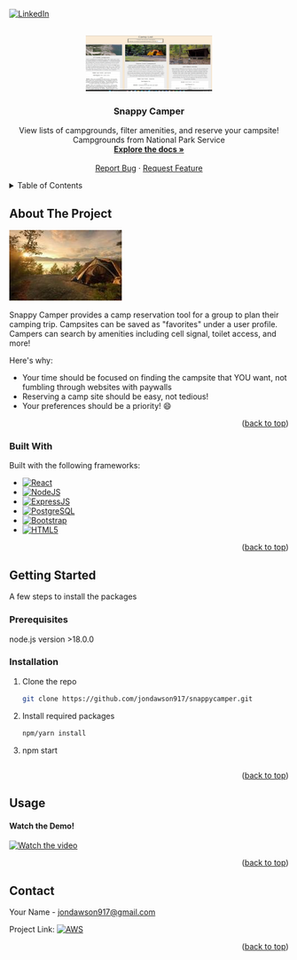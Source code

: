 



<!-- PROJECT SHIELDS -->
<!--
*** I'm using markdown "reference style" links for readability.
*** Reference links are enclosed in brackets [ ] instead of parentheses ( ).
*** See the bottom of this document for the declaration of the reference variables
*** for contributors-url, forks-url, etc. This is an optional, concise syntax you may use.
*** https://www.markdownguide.org/basic-syntax/#reference-style-links
-->

[![LinkedIn][linkedin-shield]][linkedin-url]



<!-- PROJECT LOGO -->
<br />
<div align="center">
  <a href="https://git.heroku.com/snappycamper.git">
    <img src="/thumbnail.jpg" alt="Logo" width="228" height="100">
  </a>

  <h3 align="center">Snappy Camper</h3>

  <p align="center">
    View lists of campgrounds, filter amenities, and reserve your campsite! Campgrounds from National Park Service
    <br />
    <a href="https://github.com/jondawson917/snappycamper/readme.md"><strong>Explore the docs »</strong></a>
    <br />
    <br />
    <a href="mailto:jondawson917@gmail.com">Report Bug</a>
    ·
    <a href="mailto:jondawson917@gmail.com">Request Feature</a>
  </p>
</div>



<!-- TABLE OF CONTENTS -->
<details>
  <summary>Table of Contents</summary>
  <ol>
    <li>
      <a href="#about-the-project">About The Project</a>
      <ul>
        <li><a href="#built-with">Built With</a></li>
      </ul>
    </li>
    <li>
      <a href="#getting-started">Getting Started</a>
      <ul>
        <li><a href="#prerequisites">Prerequisites</a></li>
        <li><a href="#installation">Installation</a></li>
        <li><a href="#Usage">Usage</a></li>
        <li><a href="#Contact">Contact</a></li>
      </ul>
    </li>
  </ol>
</details>



<!-- ABOUT THE PROJECT -->
## About The Project

[![SnappyCamper][product-screenshot]](https://git.heroku.com/snappycamper.git)

Snappy Camper provides a camp reservation tool for a group to plan their camping trip. Campsites can be saved as "favorites" under a user profile. 
Campers can search by amenities including cell signal, toilet access, and more!

Here's why:
* Your time should be focused on finding the campsite that YOU want, not fumbling through websites with paywalls
* Reserving a camp site should be easy, not tedious!
* Your preferences should be a priority! :smile: 



<p align="right">(<a href="#readme-top">back to top</a>)</p>



### Built With

Built with the following frameworks:

* [![React][React-shield]][React-url]
* [![NodeJS][NodeJS-shield]][NodeJS-url]
* [![ExpressJS][ExpressJS-shield]][ExpressJS-url]
* [![PostgreSQL][Postgres-shield]][Postgres-url]
* [![Bootstrap][Bootstrap.com]][Bootstrap-url]
* [![HTML5][HTML-shield]][HTML-url]

<p align="right">(<a href="#readme-top">back to top</a>)</p>



<!-- GETTING STARTED -->
## Getting Started

A few steps to install the packages

### Prerequisites

node.js version >18.0.0


### Installation



1. Clone the repo
   ```sh
   git clone https://github.com/jondawson917/snappycamper.git
   ```
2. Install required packages
   ```sh
   npm/yarn install
   ```
3. npm start
   ```js
   
   ```

<p align="right">(<a href="#readme-top">back to top</a>)</p>



<!-- USAGE EXAMPLES -->
## Usage

#### Watch the Demo!

[![Watch the video](https://img.youtube.com/vi/PCk95FgfS7Q/maxresdefault.jpg)](https://www.youtube.com/embed/PCk95FgfS7Q)

<p align="right">(<a href="#readme-top">back to top</a>)</p>




<!-- CONTACT -->
## Contact

Your Name - jondawson917@gmail.com

Project Link: [![AWS][AWS-shield]][project-url]

<p align="right">(<a href="#readme-top">back to top</a>)</p>



<!-- LINKS & IMAGES -->
[contributors-shield]: https://img.shields.io/github/contributors/othneildrew/Best-README-Template.svg?style=for-the-badge
[contributors-url]: https://github.com/othneildrew/Best-README-Template/graphs/contributors
[forks-shield]: https://img.shields.io/github/forks/othneildrew/Best-README-Template.svg?style=for-the-badge
[forks-url]: https://github.com/othneildrew/Best-README-Template/network/members
[stars-shield]: https://img.shields.io/github/stars/othneildrew/Best-README-Template.svg?style=for-the-badge
[stars-url]: https://github.com/othneildrew/Best-README-Template/stargazers
[issues-shield]: https://img.shields.io/github/issues/othneildrew/Best-README-Template.svg?style=for-the-badge
[issues-url]: https://github.com/othneildrew/Best-README-Template/issues
[license-shield]: https://img.shields.io/github/license/othneildrew/Best-README-Template.svg?style=for-the-badge
[license-url]: https://github.com/othneildrew/Best-README-Template/blob/master/LICENSE.txt
[linkedin-shield]: https://img.shields.io/badge/-LinkedIn-black.svg?style=for-the-badge&logo=linkedin&colorB=555
[linkedin-url]: https://linkedin.com/in/jondawson917
[product-screenshot]: /camp.jpg
[Bootstrap.com]: https://img.shields.io/badge/Bootstrap-563D7C?style=for-the-badge&logo=bootstrap&logoColor=white
[Bootstrap-url]: https://getbootstrap.com
[HTML-url]: https://developer.mozilla.org/en-US/docs/Glossary/HTML5
[ExpressJS-shield]: https://img.shields.io/badge/Express.js-404D59?style=for-the-badge
[React-shield]: https://img.shields.io/badge/-ReactJs-61DAFB?logo=react&logoColor=white&style=for-the-badge
[Postgres-shield]: https://img.shields.io/badge/postgres-%23316192.svg?style=for-the-badge&logo=postgresql&logoColor=white
[HTML-shield]: https://img.shields.io/badge/HTML-239120?style=for-the-badge&logo=html5&logoColor=white
[NodeJS-shield]: https://img.shields.io/badge/Node.js-43853D?style=for-the-badge&logo=node.js&logoColor=white
[AWS-shield]: https://img.shields.io/badge/Amazon_AWS-232F3E?style=for-the-badge&logo=amazon-aws&logoColor=white
[AWS-url]: https://aws.amazon.com/
[project-url]: http://snappycamper.s3-website-us-west-1.amazonaws.com/
[React-url]: https://react.dev/
[ExpressJS-url]: https://expressjs.com/
[NodeJS-url]: https://nodejs.org/en
[Heroku-shield]: https://img.shields.io/badge/heroku-%23430098.svg?style=for-the-badge&logo=heroku&logoColor=white
[Heroku-url]: https://www.heroku.com/
[Postgres-url]: https://www.postgresql.org/
[video-url]: https://www.youtube.com/watch?v=9LsKlpRLZdc
